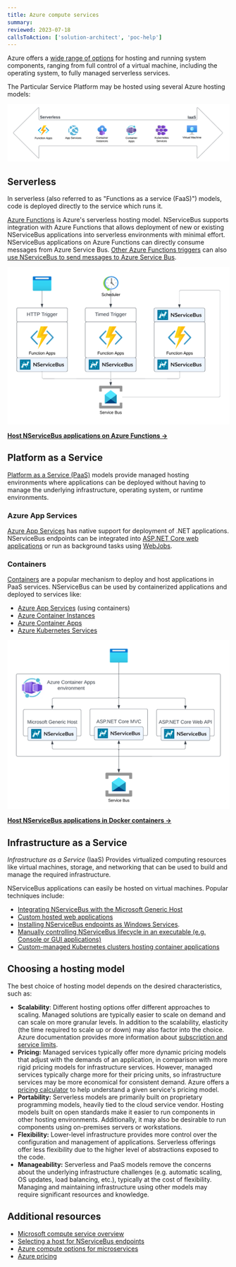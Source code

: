```yaml
---
title: Azure compute services
summary:
reviewed: 2023-07-18
callsToAction: ['solution-architect', 'poc-help']
---
```


Azure offers a [wide range of options](https://learn.microsoft.com/en-us/azure/architecture/guide/technology-choices/compute-decision-tree) for hosting and running system components, ranging from full control of a virtual machine, including the operating system, to fully managed serverless services.

The Particular Service Platform may be hosted using several Azure hosting models:

![](azure-compute-overview.png)

## Serverless

In serverless (also referred to as "Functions as a service (FaaS)") models, code is deployed directly to the service which runs it.

[Azure Functions](https://azure.microsoft.com/en-us/products/functions) is Azure's serverless hosting model. NServiceBus supports integration with Azure Functions that allows deployment of new or existing NServiceBus applications into serverless environments with minimal effort. NServiceBus applications on Azure Functions can directly consume messages from Azure Service Bus. [Other Azure Functions triggers](https://learn.microsoft.com/en-us/azure/azure-functions/functions-triggers-bindings?tabs=csharp) can also [use NServiceBus to send messages to Azure Service Bus](/nservicebus/hosting/azure-functions-service-bus/#basic-usage-dispatching-outside-a-message-handler.md).

![](azure-functions-host.png)

[**Host NServiceBus applications on Azure Functions →**](/nservicebus/hosting/azure-functions-service-bus/)

## Platform as a Service

[Platform as a Service (PaaS)](https://en.wikipedia.org/wiki/Platform_as_a_service) models provide managed hosting environments where applications can be deployed without having to manage the underlying infrastructure, operating system, or runtime environments.

### Azure App Services

[Azure App Services](https://azure.microsoft.com/en-us/products/app-service/) has native support for deployment of .NET applications. NServiceBus endpoints can be integrated into [ASP.NET Core web applications](/nservicebus/hosting/asp-net.md) or run as background tasks using [WebJobs](https://learn.microsoft.com/en-us/azure/app-service/webjobs-create).

### Containers

[Containers](https://en.wikipedia.org/wiki/Containerization_(computing)) are a popular mechanism to deploy and host applications in PaaS services. NServiceBus can be used by containerized applications and deployed to services like:

* [Azure App Services](https://azure.microsoft.com/en-us/products/app-service/) (using containers)
* [Azure Container Instances](https://azure.microsoft.com/en-us/products/container-instances/)
* [Azure Container Apps](https://azure.microsoft.com/en-us/products/container-apps/)
* [Azure Kubernetes Services](https://azure.microsoft.com/en-us/products/kubernetes-service/)

![](azure-container-host.png)

[**Host NServiceBus applications in Docker containers →**](/nservicebus/hosting/docker-host/)

## Infrastructure as a Service

_Infrastructure as a Service_ (IaaS) Provides virtualized computing resources like virtual machines, storage, and networking that can be used to build and manage the required infrastructure.

NServiceBus applications can easily be hosted on virtual machines. Popular techniques include:

* [Integrating NServiceBus with the Microsoft Generic Host](/nservicebus/hosting/extensions-hosting.md)
* [Custom hosted web applications](/nservicebus/hosting/web-application.md)
* [Installing NServiceBus endpoints as Windows Services](/nservicebus/hosting/windows-service.md).
* [Manually controlling NServiceBus lifecycle in an executable (e.g. Console or GUI applications)](/nservicebus/hosting/#self-hosting)
* [Custom-managed Kubernetes clusters hosting container applications](/nservicebus/hosting/docker-host)

## Choosing a hosting model

The best choice of hosting model depends on the desired characteristics, such as:

* **Scalability**: Different hosting options offer different approaches to scaling. Managed solutions are typically easier to scale on demand and can scale on more granular levels. In addition to the scalability, elasticity (the time required to scale up or down) may also factor into the choice. Azure documentation provides more information about [subscription and service limits](https://learn.microsoft.com/en-us/azure/azure-resource-manager/management/azure-subscription-service-limits).
* **Pricing:** Managed services typically offer more dynamic pricing models that adjust with the demands of an application, in comparison with more rigid pricing models for infrastructure services. However, managed services typically charge more for their pricing units, so infrastructure services may be more economical for consistent demand. Azure offers a [pricing calculator](https://azure.microsoft.com/en-us/pricing/calculator/) to help understand a given service's pricing model.
* **Portability:** Serverless models are primarily built on proprietary programming models, heavily tied to the cloud service vendor. Hosting models built on open standards make it easier to run components in other hosting environments. Additionally, it may also be desirable to run components using on-premises servers or workstations.
* **Flexibility:** Lower-level infrastructure provides more control over the configuration and management of applications. Serverless offerings offer less flexibility due to the higher level of abstractions exposed to the code.
* **Manageability:** Serverless and PaaS models remove the concerns about the underlying infrastructure challenges (e.g. automatic scaling, OS updates, load balancing, etc.), typically at the cost of flexibility. Managing and maintaining infrastructure using other models may require significant resources and knowledge.

## Additional resources

* [Microsoft compute service overview](https://learn.microsoft.com/en-us/azure/architecture/guide/technology-choices/compute-decision-tree)
* [Selecting a host for NServiceBus endpoints](/nservicebus/hosting/selecting.md)
* [Azure compute options for microservices](https://learn.microsoft.com/en-us/azure/architecture/microservices/design/compute-options)
* [Azure pricing](https://azure.microsoft.com/en-us/pricing/)